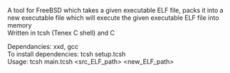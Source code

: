 A tool for FreeBSD which takes a given executable ELF file, packs it into a new executable file which will execute the given executable ELF file into memory<br>
Written in tcsh (Tenex C shell) and C<br>

Dependancies: xxd, gcc<br>
To install dependencies: tcsh setup.tcsh<br>
Usage: tcsh main.tcsh <src_ELF_path> <new_ELF_path><br>
